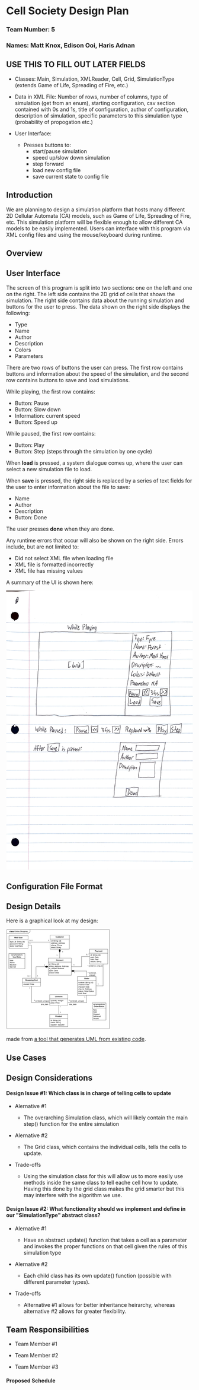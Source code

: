 # Cell Society Design Plan
### Team Number: 5
### Names: Matt Knox, Edison Ooi, Haris Adnan


## USE THIS TO FILL OUT LATER FIELDS

* Classes: Main, Simulation, XMLReader, Cell, Grid, SimulationType (extends Game of Life, Spreading of Fire, etc.)

* Data in XML File: Number of rows, number of columns, 
type of simulation (get from an enum), starting configuration, csv section contained with 0s and 1s,
title of configuration, author of configuration, description of simulation, specific parameters to this simulation type (probability of propogation etc.)

* User Interface: 
  * Presses buttons to: 
    * start/pause simulation
    * speed up/slow down simulation
    * step forward
    * load new config file
    * save current state to config file

## Introduction

We are planning to design a simulation platform that hosts many different 2D Cellular Automata (CA) models, such 
as Game of Life, Spreading of Fire, etc. This simulation platform will be flexible enough to allow different CA 
models to be easily implemented. Users can interface with this program via XML config files and using the mouse/keyboard during runtime. 


## Overview

## User Interface

The screen of this program is split into two sections: one on the left and one on the right.
The left side contains the 2D grid of cells that shows the simulation.
The right side contains data about the running simulation and buttons for the user to press. 
The data shown on the right side displays the following:
* Type
* Name
* Author
* Description
* Colors
* Parameters

There are two rows of buttons the user can press. 
The first row contains buttons and information about the speed of the simulation,
and the second row contains buttons to save and load simulations. 

While playing, the first row contains:
* Button: Pause
* Button: Slow down
* Information: current speed
* Button: Speed up

While paused, the first row contains:
* Button: Play
* Button: Step (steps through the simulation by one cycle)

When __load__ is pressed, a system dialogue comes up, where the user can select a new simulation file to load. 

When __save__ is pressed, the right side is replaced by a series of text fields for the user to enter information about the file to save:
* Name
* Author
* Description
* Button: Done

The user presses __done__ when they are done. 

Any runtime errors that occur will also be shown on the right side. 
Errors include, but are not limited to:
* Did not select XML file when loading file
* XML file is formatted incorrectly
* XML file has missing values

A summary of the UI is shown here:

![Picure of UI](images/UserInterface.png "An initial UI")


## Configuration File Format


## Design Details

Here is a graphical look at my design:

![This is cool, too bad you can't see it](images/online-shopping-uml-example.png "An initial UI")

made from [a tool that generates UML from existing code](http://staruml.io/).


## Use Cases



## Design Considerations

#### Design Issue #1: Which class is in charge of telling cells to update

 * Alernative #1
   * The overarching Simulation class, which will likely contain the main step() function for the entire simulation

 * Alernative #2
   * The Grid class, which contains the individual cells, tells the cells to update. 

 * Trade-offs
   * Using the simulation class for this will allow us to more easily use methods inside the same class to tell eache cell how to update.
   Having this done by the grid class makes the grid smarter but this may interfere with the algorithm we use.

#### Design Issue #2: What functionality should we implement and define in our "SimulationType" abstract class?

 * Alernative #1
   * Have an abstract update() function that takes a cell as a parameter and invokes the proper functions on that cell
   given the rules of this simulation type

 * Alernative #2
   * Each child class has its own update() function (possible with different parameter types).

 * Trade-offs
   * Alternative #1 allows for better inheritance heirarchy, 
   whereas alternative #2 allows for greater flexibility. 



## Team Responsibilities

 * Team Member #1

 * Team Member #2

 * Team Member #3


#### Proposed Schedule
